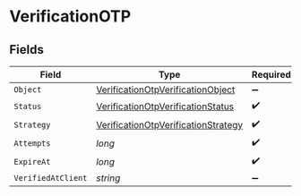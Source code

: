 # VerificationOTP


## Fields

| Field                                                                                                 | Type                                                                                                  | Required                                                                                              | Description                                                                                           |
| ----------------------------------------------------------------------------------------------------- | ----------------------------------------------------------------------------------------------------- | ----------------------------------------------------------------------------------------------------- | ----------------------------------------------------------------------------------------------------- |
| `Object`                                                                                              | [VerificationOtpVerificationObject](../../Models/Components/VerificationOtpVerificationObject.md)     | :heavy_minus_sign:                                                                                    | N/A                                                                                                   |
| `Status`                                                                                              | [VerificationOtpVerificationStatus](../../Models/Components/VerificationOtpVerificationStatus.md)     | :heavy_check_mark:                                                                                    | N/A                                                                                                   |
| `Strategy`                                                                                            | [VerificationOtpVerificationStrategy](../../Models/Components/VerificationOtpVerificationStrategy.md) | :heavy_check_mark:                                                                                    | N/A                                                                                                   |
| `Attempts`                                                                                            | *long*                                                                                                | :heavy_check_mark:                                                                                    | N/A                                                                                                   |
| `ExpireAt`                                                                                            | *long*                                                                                                | :heavy_check_mark:                                                                                    | N/A                                                                                                   |
| `VerifiedAtClient`                                                                                    | *string*                                                                                              | :heavy_minus_sign:                                                                                    | N/A                                                                                                   |